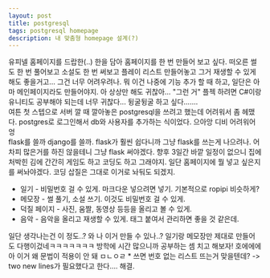 ```yaml
---
layout: post
title: postgresql
tags: postgresql homepage
description: 내 맞춤형 homepage 설계(?)
---
```


유피넬 홈페이지를 드랍한(..) 한을 담아 홈페이지를 한 번 만들어 보고 싶다. 떠오른 썰도 한 번 풀어보고 소설도 한 번 써보고 플레이 리스트 만들어놓고 그거 재생할 수 있게 해도 좋을거고... 그건 너무 어려우려나. 뭐 이건 나중에 기능 추가 할 때 하고, 일단은 아마 메인페이지라도 만들어야지. 아 상상만 해도 귀찮아... "그런 거" 플젝 하려면 C#이랑 유니티도 공부해야 되는데 너무 귀찮다... 뒹굴뒹굴 하고 싶다.......<br>
여튼 첫 스텝으로 서버 깔 때 깔아놓은 postgresql을 쓰려고 했는데 어려워서 좀 헤맸다. postgres로 로그인해서 db와 사용자를 추가하는 식이었다. 으아앙 디비 어려워어엉<br>
flask를 쓸까 django를 쓸까. flask가 훨씬 쉽다니까 그냥 flask를 쓰는게 나으려나. 어차피 많은거를 하진 않을테니 그냥 flask 써야겠다. 향후 3일간 바깥 일정이 없으니 집에 처박힌 김에 간간히 게임도 하고 코딩도 하고 그래야지. 일단 홈페이지에 뭘 넣고 싶은지를 써놔야겠다. 코딩 삽질은 그대로 이거로 놔둬도 되겠지.

* 일기 - 비밀번호 걸 수 있게. 마크다운 넣으려면 넣기. 기본적으로 ropipi 비슷하게?
* 메모장 - 썰 풀기, 소설 쓰기. 이것도 비밀번호 걸 수 있게.
* 덕질 페이지 - 사진, 움짤, 동영상 등등을 올리고 볼 수 있게.
* 음악 - 음악을 올리고 재생할 수 있게. 태그 붙여서 관리하면 좋을 것 같은데.

일단 생각나는건 이 정도..? 와 나 이거 만들 수 있나..? 일기랑 메모장만 제대로 만들어도 다행이겄네ㅋㅋㅋㅋㅋㅋㅋ 방학에 시간 많으니까 공부하는 셈 치고 해보자! 호에에에<br>
아 이거 왜 문법이 적용이 안 돼 ㅁㄴㅇㄹ \* 쓰면 번호 없는 리스트 뜨는거 맞을텐데? -> two new lines가 필요했다고 한다.... 해결.
